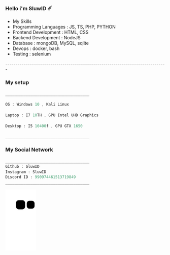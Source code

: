 ### Hello i'm SluwID ☄️

- My Skills 
- Programming Languages : JS, TS, PHP, PYTHON
- Frontend Development : HTML, CSS
- Backend Development : NodeJS
- Database : mongoDB, MySQL, sqlite
- Devops : docker, bash
- Testing : selenium

<p>-------------------------------------------------------------------------------</p>

### My setup

```c#
_____________________________________

OS : Windows 10 , Kali Linux

Laptop : I7 10TH , GPU Intel UHD Graphics

Desktop : I5 10400f , GPU GTX 1650

_____________________________________

```

### My Social Network

```c#
_____________________________________
Github : SluwID
Instagram : SluwID
Discord ID : 990974461513719849 
_____________________________________
```

![Snake animation](https://github.com/rafaballerini/rafaballerini/blob/output/github-contribution-grid-snake.svg)
